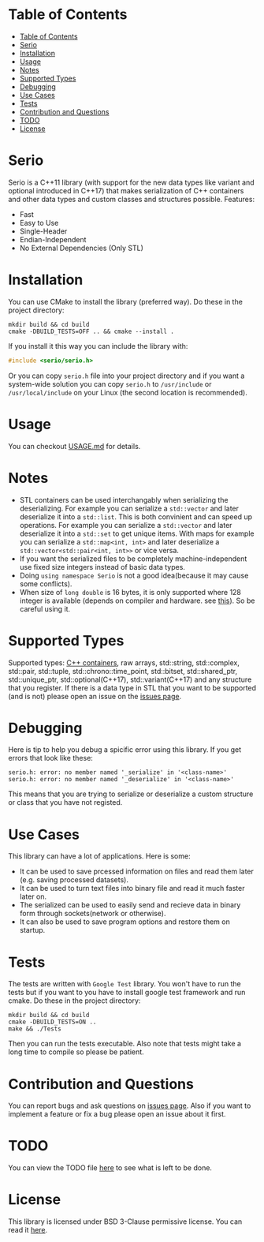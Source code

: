 # Table of Contents
- [Table of Contents](#table-of-contents)
- [Serio](#serio)
- [Installation](#installation)
- [Usage](#usage)
- [Notes](#notes)
- [Supported Types](#supported-types)
- [Debugging](#debugging)
- [Use Cases](#use-cases)
- [Tests](#tests)
- [Contribution and Questions](#contribution-and-questions)
- [TODO](#todo)
- [License](#license)

# Serio 
Serio is a C++11 library (with support for the new data types like variant and optional introduced in C++17) that makes serialization of C++ containers and other data types and custom classes and structures possible. Features:

+ Fast
+ Easy to Use
+ Single-Header
+ Endian-Independent
+ No External Dependencies (Only STL) 

# Installation
You can use CMake to install the library (preferred way). Do these in the project directory:

``` shell
mkdir build && cd build
cmake -DBUILD_TESTS=OFF .. && cmake --install .
```

If you install it this way you can include the library with:

``` c++
#include <serio/serio.h>
```

Or you can copy ```serio.h``` file into your project directory and if you want a system-wide solution you can copy ```serio.h``` to ```/usr/include``` or ```/usr/local/include``` on your Linux (the second location is recommended).

# Usage
You can checkout [USAGE.md](USAGE.md) for details.

# Notes
+ STL containers can be used interchangably when serializing the deserializing. For example you can serialize a ```std::vector``` and later deserialize it into a ```std::list```. This is both convinient and can speed up operations. For example you can serialize a ```std::vector``` and later deserialize it into a ```std::set``` to get unique items. With maps for example you can serialize a ```std::map<int, int>``` and later deserialize a ```std::vector<std::pair<int, int>>``` or vice versa.
+ If you want the serialized files to be completely machine-independent use fixed size integers instead of basic data types.
+ Doing ```using namespace Serio``` is not a good idea(because it may cause some conflicts).
+ When size of ```long double``` is 16 bytes, it is only supported where 128 integer is available (depends on compiler and hardware. see [this](https://gcc.gnu.org/onlinedocs/gcc-4.6.1/gcc/_005f_005fint128.html)). So be careful using it.

# Supported Types
Supported types: [C++ containers](http://www.cplusplus.com/reference/stl/), raw arrays, std::string, std::complex, std::pair, std::tuple, std::chrono::time_point, std::bitset, std::shared_ptr, std::unique_ptr, std::optional(C++17), std::variant(C++17) and any structure that you register. If there is a data type in STL that you want to be supported (and is not) please open an issue on the [issues page](../../issues).

# Debugging
Here is tip to help you debug a spicific error using this library. If you get errors that look like these:

``` log
serio.h: error: no member named '_serialize' in '<class-name>'
serio.h: error: no member named '_deserialize' in '<class-name>'
```

This means that you are trying to serialize or deserialize a custom structure or class that you have not registed.

# Use Cases
This library can have a lot of applications. Here is some:

+ It can be used to save prcessed information on files and read them later (e.g. saving processed datasets).
+ It can be used to turn text files into binary file and read it much faster later on.
+ The serialized can be used to easily send and recieve data in binary form through sockets(network or otherwise).
+ It can also be used to save program options and restore them on startup.

# Tests
The tests are written with ```Google Test``` library. You won't have to run the tests but if you want to you have to install google test framework and run cmake. Do these in the project directory:

``` shell
mkdir build && cd build
cmake -DBUILD_TESTS=ON ..
make && ./Tests
```

Then you can run the tests executable. Also note that tests might take a long time to compile so please be patient.

# Contribution and Questions
You can report bugs and ask questions on [issues page](../../issues). Also if you want to implement a feature or fix a bug please open an issue about it first.

# TODO
You can view the TODO file [here](TODO.md) to see what is left to be done.

# License
This library is licensed under BSD 3-Clause permissive license. You can read it [here](LICENSE.md).

